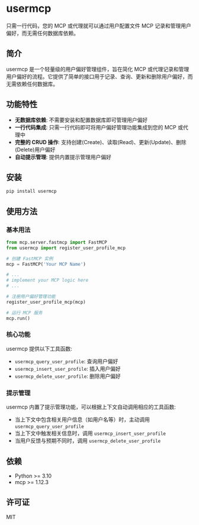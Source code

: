 # usermcp

只需一行代码，您的 MCP 或代理就可以通过用户配置文件 MCP 记录和管理用户偏好，而无需任何数据库依赖。

## 简介

usermcp 是一个轻量级的用户偏好管理组件，旨在简化 MCP 或代理记录和管理用户偏好的流程。它提供了简单的接口用于记录、查询、更新和删除用户偏好，而无需依赖任何数据库。

## 功能特性

- **无数据库依赖**: 不需要安装和配置数据库即可管理用户偏好
- **一行代码集成**: 只需一行代码即可将用户偏好管理功能集成到您的 MCP 或代理中
- **完整的 CRUD 操作**: 支持创建(Create)、读取(Read)、更新(Update)、删除(Delete)用户偏好
- **自动提示管理**: 提供内置提示管理用户偏好

## 安装

```bash
pip install usermcp
```

## 使用方法

### 基本用法

```python
from mcp.server.fastmcp import FastMCP
from usermcp import register_user_profile_mcp

# 创建 FastMCP 实例
mcp = FastMCP('Your MCP Name')

# ...
# implement your MCP logic here
# ...

# 注册用户偏好管理功能
register_user_profile_mcp(mcp)

# 运行 MCP 服务
mcp.run()
```

### 核心功能

usermcp 提供以下工具函数:

- `usermcp_query_user_profile`: 查询用户偏好
- `usermcp_insert_user_profile`: 插入用户偏好
- `usermcp_delete_user_profile`: 删除用户偏好

### 提示管理

usermcp 内置了提示管理功能，可以根据上下文自动调用相应的工具函数:

- 当上下文中包含相关用户信息（如用户名等）时，主动调用 `usermcp_query_user_profile`
- 当上下文中触发相关信息时，调用 `usermcp_insert_user_profile`
- 当用户反馈与预期不同时，调用 `usermcp_delete_user_profile`

## 依赖

- Python >= 3.10
- mcp >= 1.12.3

## 许可证

MIT
